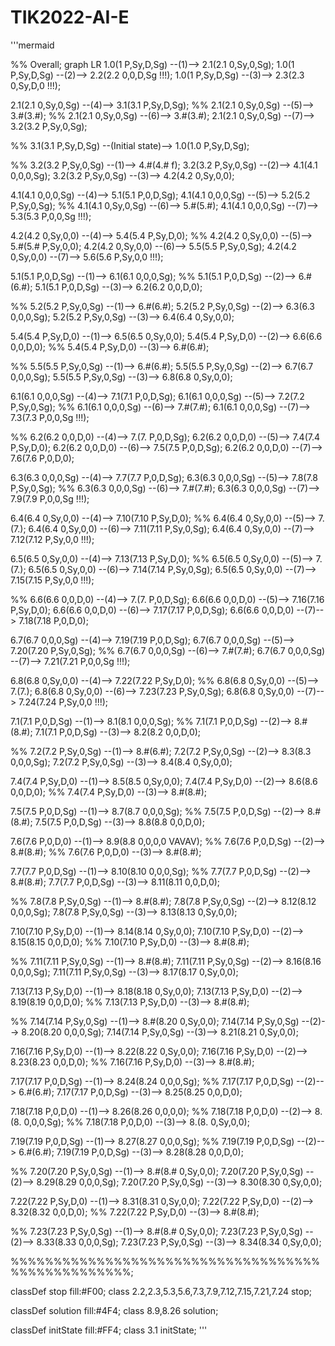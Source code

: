 # TIK2022-AI-E

'''mermaid

%% Overall;
graph LR
  1.0(1 P,Sy,D,Sg) --(1)--> 2.1(2.1 0,Sy,0,Sg);
  1.0(1 P,Sy,D,Sg) --(2)--> 2.2(2.2 0,0,D,Sg !!!);
  1.0(1 P,Sy,D,Sg) --(3)--> 2.3(2.3 0,Sy,D,0 !!!);
  
  2.1(2.1 0,Sy,0,Sg) --(4)--> 3.1(3.1 P,Sy,D,Sg);
  %% 2.1(2.1 0,Sy,0,Sg) --(5)--> 3.#(3.#);
  %% 2.1(2.1 0,Sy,0,Sg) --(6)--> 3.#(3.#);
  2.1(2.1 0,Sy,0,Sg) --(7)--> 3.2(3.2 P,Sy,0,Sg);
  
  %% 3.1(3.1 P,Sy,D,Sg) --(Initial state)--> 1.0(1.0 P,Sy,D,Sg);
  
  %% 3.2(3.2 P,Sy,0,Sg) --(1)--> 4.#(4.# f);
  3.2(3.2 P,Sy,0,Sg) --(2)--> 4.1(4.1 0,0,0,Sg);
  3.2(3.2 P,Sy,0,Sg) --(3)--> 4.2(4.2 0,Sy,0,0);
  
  4.1(4.1 0,0,0,Sg) --(4)--> 5.1(5.1 P,0,D,Sg);
  4.1(4.1 0,0,0,Sg) --(5)--> 5.2(5.2 P,Sy,0,Sg);
  %% 4.1(4.1 0,Sy,0,Sg) --(6)--> 5.#(5.#);
  4.1(4.1 0,0,0,Sg) --(7)--> 5.3(5.3 P,0,0,Sg !!!);
  
  4.2(4.2 0,Sy,0,0) --(4)--> 5.4(5.4 P,Sy,D,0);
  %% 4.2(4.2 0,Sy,0,0) --(5)--> 5.#(5.# P,Sy,0,0);
  4.2(4.2 0,Sy,0,0) --(6)--> 5.5(5.5 P,Sy,0,Sg);
  4.2(4.2 0,Sy,0,0) --(7)--> 5.6(5.6 P,Sy,0,0 !!!);
  
  5.1(5.1 P,0,D,Sg) --(1)--> 6.1(6.1 0,0,0,Sg);
  %% 5.1(5.1 P,0,D,Sg) --(2)--> 6.#(6.#);
  5.1(5.1 P,0,D,Sg) --(3)--> 6.2(6.2 0,0,D,0);
  
  %% 5.2(5.2 P,Sy,0,Sg) --(1)--> 6.#(6.#);
  5.2(5.2 P,Sy,0,Sg) --(2)--> 6.3(6.3 0,0,0,Sg);
  5.2(5.2 P,Sy,0,Sg) --(3)--> 6.4(6.4 0,Sy,0,0);
  
  5.4(5.4 P,Sy,D,0) --(1)--> 6.5(6.5 0,Sy,0,0);
  5.4(5.4 P,Sy,D,0) --(2)--> 6.6(6.6 0,0,D,0);
  %% 5.4(5.4 P,Sy,D,0) --(3)--> 6.#(6.#);
  
  %% 5.5(5.5 P,Sy,0,Sg) --(1)--> 6.#(6.#);
  5.5(5.5 P,Sy,0,Sg) --(2)--> 6.7(6.7 0,0,0,Sg);
  5.5(5.5 P,Sy,0,Sg) --(3)--> 6.8(6.8 0,Sy,0,0);
  
  6.1(6.1 0,0,0,Sg) --(4)--> 7.1(7.1 P,0,D,Sg);
  6.1(6.1 0,0,0,Sg) --(5)--> 7.2(7.2 P,Sy,0,Sg);
  %% 6.1(6.1 0,0,0,Sg) --(6)--> 7.#(7.#);
  6.1(6.1 0,0,0,Sg) --(7)--> 7.3(7.3 P,0,0,Sg !!!);
  
  %% 6.2(6.2 0,0,D,0) --(4)--> 7.(7. P,0,D,Sg);
  6.2(6.2 0,0,D,0) --(5)--> 7.4(7.4 P,Sy,D,0);
  6.2(6.2 0,0,D,0) --(6)--> 7.5(7.5 P,0,D,Sg);
  6.2(6.2 0,0,D,0) --(7)--> 7.6(7.6 P,0,D,0);
  
  6.3(6.3 0,0,0,Sg) --(4)--> 7.7(7.7 P,0,D,Sg);
  6.3(6.3 0,0,0,Sg) --(5)--> 7.8(7.8 P,Sy,0,Sg);
  %% 6.3(6.3 0,0,0,Sg) --(6)--> 7.#(7.#);
  6.3(6.3 0,0,0,Sg) --(7)--> 7.9(7.9 P,0,0,Sg !!!);
  
  6.4(6.4 0,Sy,0,0) --(4)--> 7.10(7.10 P,Sy,D,0);
  %% 6.4(6.4 0,Sy,0,0) --(5)--> 7.(7.);
  6.4(6.4 0,Sy,0,0) --(6)--> 7.11(7.11 P,Sy,0,Sg);
  6.4(6.4 0,Sy,0,0) --(7)--> 7.12(7.12 P,Sy,0,0 !!!);
  
  6.5(6.5 0,Sy,0,0) --(4)--> 7.13(7.13 P,Sy,D,0);
  %% 6.5(6.5 0,Sy,0,0) --(5)--> 7.(7.);
  6.5(6.5 0,Sy,0,0) --(6)--> 7.14(7.14 P,Sy,0,Sg);
  6.5(6.5 0,Sy,0,0) --(7)--> 7.15(7.15 P,Sy,0,0 !!!);
  
  %% 6.6(6.6 0,0,D,0) --(4)--> 7.(7. P,0,D,Sg);
  6.6(6.6 0,0,D,0) --(5)--> 7.16(7.16 P,Sy,D,0);
  6.6(6.6 0,0,D,0) --(6)--> 7.17(7.17 P,0,D,Sg);
  6.6(6.6 0,0,D,0) --(7)--> 7.18(7.18 P,0,D,0);
  
  6.7(6.7 0,0,0,Sg) --(4)--> 7.19(7.19 P,0,D,Sg);
  6.7(6.7 0,0,0,Sg) --(5)--> 7.20(7.20 P,Sy,0,Sg);
  %% 6.7(6.7 0,0,0,Sg) --(6)--> 7.#(7.#);
  6.7(6.7 0,0,0,Sg) --(7)--> 7.21(7.21 P,0,0,Sg !!!);
  
  6.8(6.8 0,Sy,0,0) --(4)--> 7.22(7.22 P,Sy,D,0);
  %% 6.8(6.8 0,Sy,0,0) --(5)--> 7.(7.);
  6.8(6.8 0,Sy,0,0) --(6)--> 7.23(7.23 P,Sy,0,Sg);
  6.8(6.8 0,Sy,0,0) --(7)--> 7.24(7.24 P,Sy,0,0 !!!);
  
  7.1(7.1 P,0,D,Sg) --(1)--> 8.1(8.1 0,0,0,Sg);
  %% 7.1(7.1 P,0,D,Sg) --(2)--> 8.#(8.#);
  7.1(7.1 P,0,D,Sg) --(3)--> 8.2(8.2 0,0,D,0);
  
  %% 7.2(7.2 P,Sy,0,Sg) --(1)--> 8.#(6.#);
  7.2(7.2 P,Sy,0,Sg) --(2)--> 8.3(8.3 0,0,0,Sg);
  7.2(7.2 P,Sy,0,Sg) --(3)--> 8.4(8.4 0,Sy,0,0);
  
  7.4(7.4 P,Sy,D,0) --(1)--> 8.5(8.5 0,Sy,0,0);
  7.4(7.4 P,Sy,D,0) --(2)--> 8.6(8.6 0,0,D,0);
  %% 7.4(7.4 P,Sy,D,0) --(3)--> 8.#(8.#);
  
  7.5(7.5 P,0,D,Sg) --(1)--> 8.7(8.7 0,0,0,Sg);
  %% 7.5(7.5 P,0,D,Sg) --(2)--> 8.#(8.#);
  7.5(7.5 P,0,D,Sg) --(3)--> 8.8(8.8 0,0,D,0);
  
  7.6(7.6 P,0,D,0) --(1)--> 8.9(8.8 0,0,0,0 VAVAV);
  %% 7.6(7.6 P,0,D,Sg) --(2)--> 8.#(8.#);
  %% 7.6(7.6 P,0,D,0) --(3)--> 8.#(8.#);
  
  7.7(7.7 P,0,D,Sg) --(1)--> 8.10(8.10 0,0,0,Sg);
  %% 7.7(7.7 P,0,D,Sg) --(2)--> 8.#(8.#);
  7.7(7.7 P,0,D,Sg) --(3)--> 8.11(8.11 0,0,D,0);
  
  %% 7.8(7.8 P,Sy,0,Sg) --(1)--> 8.#(8.#);
  7.8(7.8 P,Sy,0,Sg) --(2)--> 8.12(8.12 0,0,0,Sg);
  7.8(7.8 P,Sy,0,Sg) --(3)--> 8.13(8.13 0,Sy,0,0);
  
  7.10(7.10 P,Sy,D,0) --(1)--> 8.14(8.14 0,Sy,0,0);
  7.10(7.10 P,Sy,D,0) --(2)--> 8.15(8.15 0,0,D,0);
  %% 7.10(7.10 P,Sy,D,0) --(3)--> 8.#(8.#);
  
  %% 7.11(7.11 P,Sy,0,Sg) --(1)--> 8.#(8.#);
  7.11(7.11 P,Sy,0,Sg) --(2)--> 8.16(8.16 0,0,0,Sg);
  7.11(7.11 P,Sy,0,Sg) --(3)--> 8.17(8.17 0,Sy,0,0);
  
  7.13(7.13 P,Sy,D,0) --(1)--> 8.18(8.18 0,Sy,0,0);
  7.13(7.13 P,Sy,D,0) --(2)--> 8.19(8.19 0,0,D,0);
  %% 7.13(7.13 P,Sy,D,0) --(3)--> 8.#(8.#);
  
  %% 7.14(7.14 P,Sy,0,Sg) --(1)--> 8.#(8.20 0,Sy,0,0);
  7.14(7.14 P,Sy,0,Sg) --(2)--> 8.20(8.20 0,0,0,Sg);
  7.14(7.14 P,Sy,0,Sg) --(3)--> 8.21(8.21 0,Sy,0,0);
  
  7.16(7.16 P,Sy,D,0) --(1)--> 8.22(8.22 0,Sy,0,0);
  7.16(7.16 P,Sy,D,0) --(2)--> 8.23(8.23 0,0,D,0);
  %% 7.16(7.16 P,Sy,D,0) --(3)--> 8.#(8.#);
  
  7.17(7.17 P,0,D,Sg) --(1)--> 8.24(8.24 0,0,0,Sg);
  %% 7.17(7.17 P,0,D,Sg) --(2)--> 6.#(6.#);
  7.17(7.17 P,0,D,Sg) --(3)--> 8.25(8.25 0,0,D,0);
  
  7.18(7.18 P,0,D,0) --(1)--> 8.26(8.26 0,0,0,0);
  %% 7.18(7.18 P,0,D,0) --(2)--> 8.(8. 0,0,0,Sg);
  %% 7.18(7.18 P,0,D,0) --(3)--> 8.(8. 0,Sy,0,0);
  
  7.19(7.19 P,0,D,Sg) --(1)--> 8.27(8.27 0,0,0,Sg);
  %% 7.19(7.19 P,0,D,Sg) --(2)--> 6.#(6.#);
  7.19(7.19 P,0,D,Sg) --(3)--> 8.28(8.28 0,0,D,0);
  
  %% 7.20(7.20 P,Sy,0,Sg) --(1)--> 8.#(8.# 0,Sy,0,0);
  7.20(7.20 P,Sy,0,Sg) --(2)--> 8.29(8.29 0,0,0,Sg);
  7.20(7.20 P,Sy,0,Sg) --(3)--> 8.30(8.30 0,Sy,0,0);
  
  7.22(7.22 P,Sy,D,0) --(1)--> 8.31(8.31 0,Sy,0,0);
  7.22(7.22 P,Sy,D,0) --(2)--> 8.32(8.32 0,0,D,0);
  %% 7.22(7.22 P,Sy,D,0) --(3)--> 8.#(8.#);
  
  %% 7.23(7.23 P,Sy,0,Sg) --(1)--> 8.#(8.# 0,Sy,0,0);
  7.23(7.23 P,Sy,0,Sg) --(2)--> 8.33(8.33 0,0,0,Sg);
  7.23(7.23 P,Sy,0,Sg) --(3)--> 8.34(8.34 0,Sy,0,0);
  
  %%%%%%%%%%%%%%%%%%%%%%%%%%%%%%%%%%%%%%%%%%%%%%%%%%;
  
  classDef stop fill:#F00;
  class 2.2,2.3,5.3,5.6,7.3,7.9,7.12,7.15,7.21,7.24 stop;

  classDef solution fill:#4F4;
  class 8.9,8.26 solution;
  
  classDef initState fill:#FF4;
  class 3.1 initState;
'''
